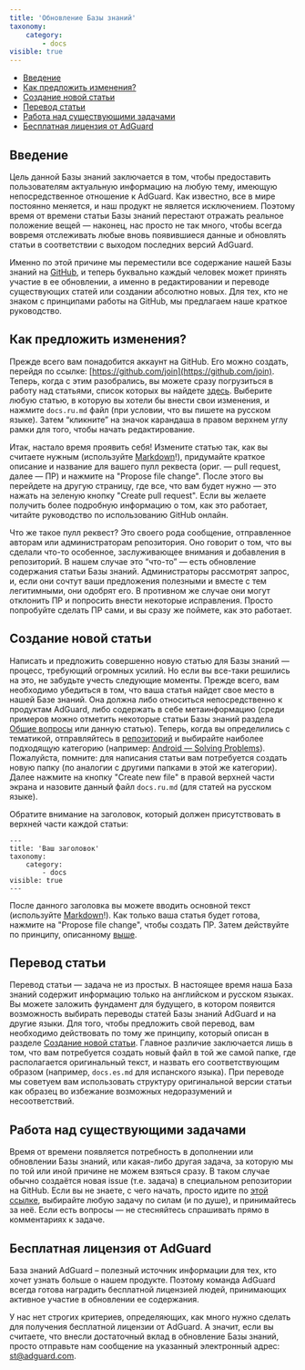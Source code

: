 ```yaml
---
title: 'Обновление Базы знаний'
taxonomy:
    category:
        - docs
visible: true
---
```


*   [Введение](#introduction)
*   [Как предложить изменения?](#suggest-change)
*   [Создание новой статьи](#new-article)
*   [Перевод статьи](#translating)
*   [Работа над существующими задачами](#issues)
*   [Бесплатная лицензия от AdGuard](#license)

<a name="introduction"></a>

## Введение

Цель данной Базы знаний заключается в том, чтобы предоставить пользователям актуальную информацию на любую тему, имеющую непосредственное отношение к AdGuard. Как известно, все в мире постоянно меняется, и наш продукт не является исключением. 
Поэтому время от времени статьи Базы знаний перестают отражать реальное положение вещей — наконец, нас просто не так много, чтобы всегда вовремя отслеживать любые вновь появившиеся данные и обновлять статьи в соответствии с выходом последних версий AdGuard.

Именно по этой причине мы переместили все содержание нашей Базы знаний на [GitHub](https://github.com/AdguardTeam/AdguardKnowledgeBase/), и теперь буквально каждый человек может принять участие в ее обновлении, а именно в редактировании и переводе существующих статей или создании абсолютно новых. Для тех, кто не знаком с принципами работы на GitHub, мы предлагаем наше краткое руководство.

<a name="suggest-change"></a>

## Как предложить изменения?

Прежде всего вам понадобится аккаунт на GitHub. Его можно создать, перейдя по ссылке: [https://github.com/join](https://github.com/join). Теперь, когда с этим разобрались, вы можете сразу погрузиться в работу над статьями, список которых вы найдете [здесь](https://github.com/AdguardTeam/AdguardKnowledgeBase/tree/master/pages/). Выберите любую статью, в которую вы хотели бы внести свои изменения, и нажмите `docs.ru.md` файл (при условии, что вы пишете на русском языке). Затем “кликните” на значок карандаша в правом верхнем углу рамки для того, чтобы начать редактирование.

Итак, настало время проявить себя! Измените статью так, как вы считаете нужным (используйте [Markdown](https://github.com/LewisVo/Markdown-Tutorial)!), 
придумайте краткое описание и название для вашего пулл реквеста (ориг. — pull request, далее — ПР) и нажмите на "Propose file change". 
После этого вы перейдете на другую страницу, где все, что вам будет нужно — это нажать на зеленую кнопку "Create pull request". 
Если вы желаете получить более подробную информацию о том, как это работает, читайте руководство по использованию GitHub онлайн.

Что же такое пулл реквест? Это своего рода сообщение, отправленное авторам или администраторам репозитория. Оно говорит о том, что 
вы сделали что-то особенное, заслуживающее внимания и добавления в репозиторий. В нашем случае это “что-то” — есть обновление содержания статьи Базы знаний. Администраторы рассмотрят запрос, и, если они сочтут ваши предложения полезными и вместе с тем легитимными, они одобрят его. В противном же случае они могут отклонить ПР и попросить внести некоторые исправления. Просто попробуйте сделать ПР сами, и вы сразу же поймете, как это работает.

<a name="new-article"></a>

## Создание новой статьи

Написать и предложить совершенно новую статью для Базы знаний — процесс, требующий огромных усилий. Но если вы все-таки решились на это, не забудьте учесть следующие моменты. Прежде всего, вам необходимо убедиться в том, что ваша статья найдет свое место 
в нашей Базе знаний. Она должна либо относиться непосредственно к продуктам AdGuard, либо содержать в себе метаинформацию (среди примеров можно отметить некоторые статьи Базы знаний раздела [Общие вопросы](https://kb.adguard.com/ru) или данную статью). Теперь, когда вы определились с тематикой, отправляйтесь в [репозиторий](https://github.com/AdguardTeam/AdguardKnowledgeBase/tree/master/pages/) 
и выбирайте наиболее подходящую категорию (например: [Android — Solving Problems](https://github.com/AdguardTeam/AdguardKnowledgeBase/tree/master/pages/05.android/06.solving-problems)). Пожалуйста, помните: для написания статьи вам потребуется создать новую папку (по аналогии с другими папками в этой же категории). Далее нажмите на кнопку "Create new file" в правой верхней части экрана и назовите данный файл `docs.ru.md` (для статей на русском языке).

Обратите внимание на заголовок, который должен присутствовать в верхней части каждой статьи:

```
---
title: 'Ваш заголовок'
taxonomy:
    category:
        - docs
visible: true
---
```
После данного заголовка вы можете вводить основной текст (используйте [Markdown](https://github.com/LewisVo/Markdown-Tutorial)!). 
Как только ваша статья будет готова, нажмите на "Propose file change", чтобы создать ПР. Затем действуйте по принципу, описанному 
[выше](#suggest-change).

<a name="translating"></a>

## Перевод статьи

Перевод статьи — задача не из простых. В настоящее время наша База знаний содержит информацию только на английском и русском языках. 
Вы можете заложить фундамент для будущего, в котором появится возможность выбирать переводы статей Базы знаний AdGuard и на другие 
языки. Для того, чтобы предложить свой перевод, вам необходимо действовать по тому же принципу, который описан в разделе [Создание новой статьи](#new-article). Главное различие заключается лишь в том, что вам потребуется создать новый файл в той же самой папке, где располагается оригинальный текст, и назвать его соответствующим образом (например, `docs.es.md` для испанского языка). При переводе мы советуем вам использовать структуру оригинальной версии статьи как образец во избежание возможных недоразумений и несоответствий.

<a name="issues"></a>

## Работа над существующими задачами

Время от времени появляется потребность в дополнении или обновлении Базы знаний, или какая-либо другая задача, за которую мы по той или иной причине не можем взяться сразу. В таком случае обычно создаётся новая issue (т.е. задача) в специальном репозитории на GitHub. Если вы не знаете, с чего начать, просто идите по [этой ссылке](https://github.com/AdguardTeam/AdguardKnowledgeBase/issues/), выбирайте любую задачу по силам (и по душе), и принимайтесь за неё. Если есть вопросы — не стесняйтесь спрашивать прямо в комментариях к задаче.

<a name="license"></a>

## Бесплатная лицензия от AdGuard

База знаний AdGuard – полезный источник информации для тех, кто хочет узнать больше о нашем продукте. Поэтому команда AdGuard всегда готова наградить бесплатной лицензией людей, принимающих активное участие в обновлении ее содержания.

У нас нет строгих критериев, определяющих, как много нужно сделать для получения бесплатной лицензии от AdGuard. А значит, если вы считаете, что внесли достаточный вклад в обновление Базы знаний, просто отправьте нам сообщение на указанный электронный адрес: [st@adguard.com](mailto:st@adguard.com).

